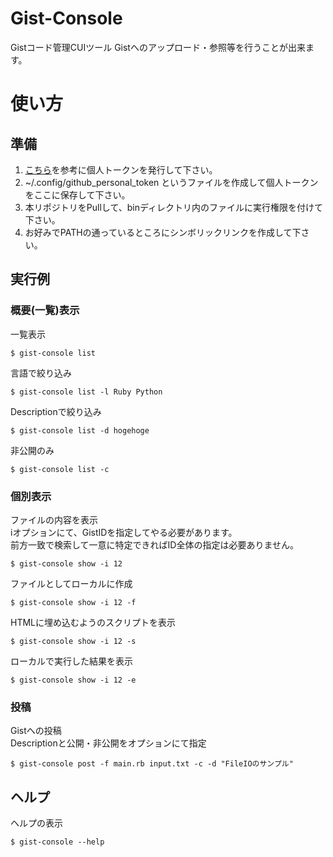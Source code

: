 # Gist-Console
Gistコード管理CUIツール
Gistへのアップロード・参照等を行うことが出来ます。

# 使い方

## 準備
1. [こちら](https://help.github.com/articles/creating-an-access-token-for-command-line-use/)を参考に個人トークンを発行して下さい。
2. ~/.config/github_personal_token というファイルを作成して個人トークンをここに保存して下さい。
3. 本リポジトリをPullして、binディレクトリ内のファイルに実行権限を付けて下さい。
4. お好みでPATHの通っているところにシンボリックリンクを作成して下さい。


## 実行例

### 概要(一覧)表示

一覧表示
```
$ gist-console list
```

言語で絞り込み
```
$ gist-console list -l Ruby Python
```

Descriptionで絞り込み
```
$ gist-console list -d hogehoge
```

非公開のみ
```
$ gist-console list -c 
```

### 個別表示

ファイルの内容を表示<br>
iオプションにて、GistIDを指定してやる必要があります。<br>
前方一致で検索して一意に特定できればID全体の指定は必要ありません。
```
$ gist-console show -i 12
```

ファイルとしてローカルに作成
```
$ gist-console show -i 12 -f
```

HTMLに埋め込むようのスクリプトを表示
```
$ gist-console show -i 12 -s
```

ローカルで実行した結果を表示
```
$ gist-console show -i 12 -e
```

### 投稿

Gistへの投稿<br>
Descriptionと公開・非公開をオプションにて指定
```
$ gist-console post -f main.rb input.txt -c -d "FileIOのサンプル"
```

## ヘルプ

ヘルプの表示
```
$ gist-console --help
```
